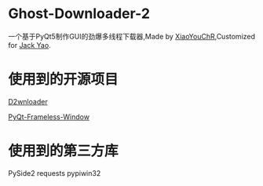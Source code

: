 # Ghost-Downloader-2
一个基于PyQt5制作GUI的劲爆多线程下载器,Made by [XiaoYouChR](https://space.bilibili.com/437313511),Customized for [Jack Yao](https://space.bilibili.com/101168809).

# 使用到的开源项目
[D2wnloader](https://github.com/DamageControlStudio/D2wnloader)

[PyQt-Frameless-Window](https://github.com/zhiyiYo/PyQt-Frameless-Window)

# 使用到的第三方库
PySide2 requests pypiwin32
